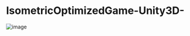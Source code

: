 # IsometricOptimizedGame-Unity3D-

![image](https://github.com/Horjoy9v/IsometricOptimizedGame-Unity3D-/assets/125257910/214a2bab-1fd3-4a31-8fcb-76db06f672f3)
